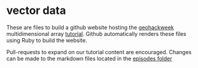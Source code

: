 # vector data

These are files to build a github website hosting the [geohackweek](https://geohackweek.github.io/) multidimensional array [tutorial](https://geohackweek.github.io/vecto). Github automatically renders these files using Ruby to build the website.

Pull-requests to expand on our tutorial content are encouraged. Changes can be made to the markdown files located in the [episodes folder](https://github.com/geohackweek/nDarrays/tree/gh-pages/_episodes)

